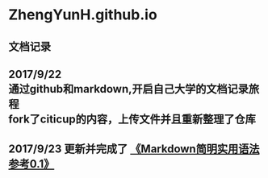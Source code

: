 # ZhengYunH.github.io
文档记录
---
2017/9/22  
通过github和markdown,开启自己大学的文档记录旅程  
fork了citicup的内容，上传文件并且重新整理了仓库  
---
2017/9/23
更新并完成了 [《Markdown简明实用语法参考0.1》](https://github.com/ZhengYunH/ZhengYunH.github.io/blob/master/%E5%90%84%E7%A7%8D%E8%AF%AD%E6%B3%95/markdown%E8%AF%AD%E6%B3%95.md)
---
